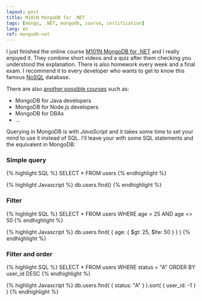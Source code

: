 ```yaml
---
layout: post
title: M101N MongoDB for .NET 
tags: [mongo, .NET, mongodb, course, certification]
lang: en
ref: mongodb-net
---
```


I just finished the online course [M101N MongoDB for .NET](https://university.mongodb.com/courses/M101N/about) and I really enjoyed it. They combine short videos and a quiz after them checking you understood the explanation. There is also homework every week and a final exam.
I recommend it to every developer who wants to get to know this famous [NoSQL](http://www.mongodb.com/nosql-explained) database.

There are also [another possible courses](https://university.mongodb.com/courses/catalog) such as:

* MongoDB for Java developers
* MongoDB for Node.js developers
* MongoDB for DBAs
* ...

Querying in MongoDB is with *JavaScript* and it takes some time to set your mind to use it instead of SQL. I'll leave your with some SQL statements and the equivalent in MongoDB:

### Simple query

{% highlight SQL %}
SELECT *
FROM users
{% endhighlight %}

{% highlight Javascript %}
db.users.find()
{% endhighlight %}

### Filter

{% highlight SQL %}
SELECT *
FROM users
WHERE age > 25
AND   age <= 50
{% endhighlight %}

{% highlight Javascript %}
db.users.find(
   { age: { $gt: 25, $lte: 50 } }
)
{% endhighlight %}

### Filter and order

{% highlight SQL %}
SELECT *
FROM users
WHERE status = "A"
ORDER BY user_id DESC
{% endhighlight %}

{% highlight Javascript %}
db.users.find( { status: "A" } ).sort( { user_id: -1 } )
{% endhighlight %}